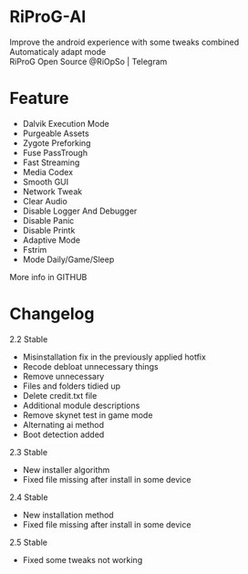 # RiProG-AI

Improve the android experience with some tweaks combined <br />
Automaticaly adapt  mode <br />
RiProG Open Source @RiOpSo | Telegram  <br />

# Feature
- Dalvik Execution Mode
- Purgeable Assets
- Zygote Preforking
- Fuse PassTrough
- Fast Streaming
- Media Codex
- Smooth GUI
- Network Tweak
- Clear Audio
- Disable Logger And Debugger
- Disable Panic
- Disable Printk
- Adaptive Mode
- Fstrim
- Mode  Daily/Game/Sleep

More info in GITHUB

# Changelog

2.2 Stable
- Misinstallation fix in the previously applied hotfix
- Recode debloat unnecessary things
- Remove unnecessary
- Files and folders tidied up
- Delete credit.txt file
- Additional module descriptions
- Remove skynet test in game mode
- Alternating ai method
- Boot detection added

2.3 Stable
- New installer algorithm
- Fixed file missing after install in some device

2.4 Stable
- New installation method
- Fixed file missing after install in some device 

2.5 Stable
- Fixed some tweaks not working